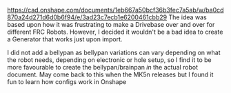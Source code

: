 https://cad.onshape.com/documents/1eb667a50bcf36b3fec7a5ab/w/ba0cd870a24d271d6d0b6f94/e/3ad23c7ecb1e6200461cbb29
The idea was based upon how it was frustrating to make a Drivebase over and over for different FRC Robots. However, I decided it wouldn't be a bad idea to create a Generator that works just upon import. 

I did not add a bellypan as bellypan variations can vary depending on what the robot needs, depending on electronic or hole setup, so I find it to be more favourable to create the bellypan/brainpan *in* the actual robot document.
May come back to this when the MK5n releases but I found it fun to learn how configs work in Onshape

